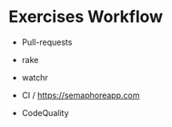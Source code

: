 # Exercises Workflow

- Pull-requests
- rake
- watchr

- CI /
https://semaphoreapp.com

- CodeQuality
